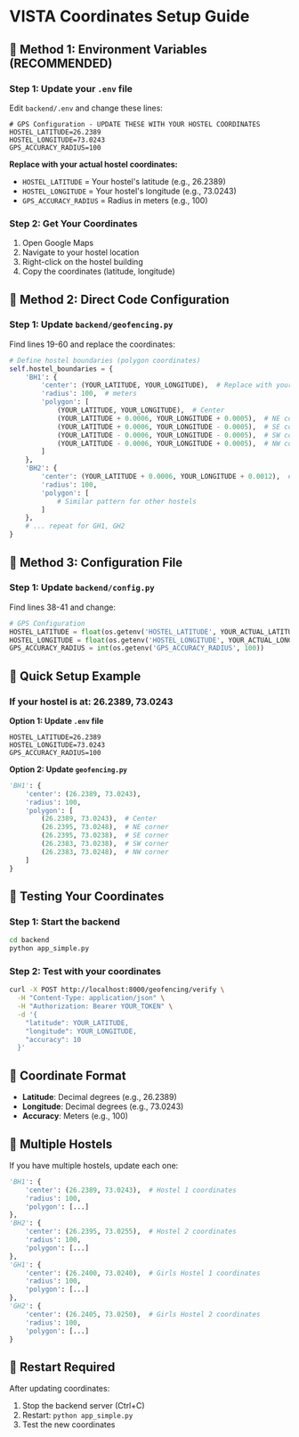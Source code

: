 # VISTA Coordinates Setup Guide

## 🎯 **Method 1: Environment Variables (RECOMMENDED)**

### **Step 1: Update your `.env` file**
Edit `backend/.env` and change these lines:

```env
# GPS Configuration - UPDATE THESE WITH YOUR HOSTEL COORDINATES
HOSTEL_LATITUDE=26.2389
HOSTEL_LONGITUDE=73.0243
GPS_ACCURACY_RADIUS=100
```

**Replace with your actual hostel coordinates:**
- `HOSTEL_LATITUDE` = Your hostel's latitude (e.g., 26.2389)
- `HOSTEL_LONGITUDE` = Your hostel's longitude (e.g., 73.0243)
- `GPS_ACCURACY_RADIUS` = Radius in meters (e.g., 100)

### **Step 2: Get Your Coordinates**
1. Open Google Maps
2. Navigate to your hostel location
3. Right-click on the hostel building
4. Copy the coordinates (latitude, longitude)

## 🎯 **Method 2: Direct Code Configuration**

### **Step 1: Update `backend/geofencing.py`**
Find lines 19-60 and replace the coordinates:

```python
# Define hostel boundaries (polygon coordinates)
self.hostel_boundaries = {
    'BH1': {
        'center': (YOUR_LATITUDE, YOUR_LONGITUDE),  # Replace with your coordinates
        'radius': 100,  # meters
        'polygon': [
            (YOUR_LATITUDE, YOUR_LONGITUDE),  # Center
            (YOUR_LATITUDE + 0.0006, YOUR_LONGITUDE + 0.0005),  # NE corner
            (YOUR_LATITUDE + 0.0006, YOUR_LONGITUDE - 0.0005),  # SE corner
            (YOUR_LATITUDE - 0.0006, YOUR_LONGITUDE - 0.0005),  # SW corner
            (YOUR_LATITUDE - 0.0006, YOUR_LONGITUDE + 0.0005),  # NW corner
        ]
    },
    'BH2': {
        'center': (YOUR_LATITUDE + 0.0006, YOUR_LONGITUDE + 0.0012),  # Adjust offset
        'radius': 100,
        'polygon': [
            # Similar pattern for other hostels
        ]
    },
    # ... repeat for GH1, GH2
}
```

## 🎯 **Method 3: Configuration File**

### **Step 1: Update `backend/config.py`**
Find lines 38-41 and change:

```python
# GPS Configuration
HOSTEL_LATITUDE = float(os.getenv('HOSTEL_LATITUDE', YOUR_ACTUAL_LATITUDE))
HOSTEL_LONGITUDE = float(os.getenv('HOSTEL_LONGITUDE', YOUR_ACTUAL_LONGITUDE))
GPS_ACCURACY_RADIUS = int(os.getenv('GPS_ACCURACY_RADIUS', 100))
```

## 🎯 **Quick Setup Example**

### **If your hostel is at: 26.2389, 73.0243**

**Option 1: Update `.env` file**
```env
HOSTEL_LATITUDE=26.2389
HOSTEL_LONGITUDE=73.0243
GPS_ACCURACY_RADIUS=100
```

**Option 2: Update `geofencing.py`**
```python
'BH1': {
    'center': (26.2389, 73.0243),
    'radius': 100,
    'polygon': [
        (26.2389, 73.0243),  # Center
        (26.2395, 73.0248),  # NE corner
        (26.2395, 73.0238),  # SE corner
        (26.2383, 73.0238),  # SW corner
        (26.2383, 73.0248),  # NW corner
    ]
}
```

## 🎯 **Testing Your Coordinates**

### **Step 1: Start the backend**
```bash
cd backend
python app_simple.py
```

### **Step 2: Test with your coordinates**
```bash
curl -X POST http://localhost:8000/geofencing/verify \
  -H "Content-Type: application/json" \
  -H "Authorization: Bearer YOUR_TOKEN" \
  -d '{
    "latitude": YOUR_LATITUDE,
    "longitude": YOUR_LONGITUDE,
    "accuracy": 10
  }'
```

## 🎯 **Coordinate Format**

- **Latitude**: Decimal degrees (e.g., 26.2389)
- **Longitude**: Decimal degrees (e.g., 73.0243)
- **Accuracy**: Meters (e.g., 100)

## 🎯 **Multiple Hostels**

If you have multiple hostels, update each one:

```python
'BH1': {
    'center': (26.2389, 73.0243),  # Hostel 1 coordinates
    'radius': 100,
    'polygon': [...]
},
'BH2': {
    'center': (26.2395, 73.0255),  # Hostel 2 coordinates
    'radius': 100,
    'polygon': [...]
},
'GH1': {
    'center': (26.2400, 73.0240),  # Girls Hostel 1 coordinates
    'radius': 100,
    'polygon': [...]
},
'GH2': {
    'center': (26.2405, 73.0250),  # Girls Hostel 2 coordinates
    'radius': 100,
    'polygon': [...]
}
```

## 🎯 **Restart Required**

After updating coordinates:
1. Stop the backend server (Ctrl+C)
2. Restart: `python app_simple.py`
3. Test the new coordinates
